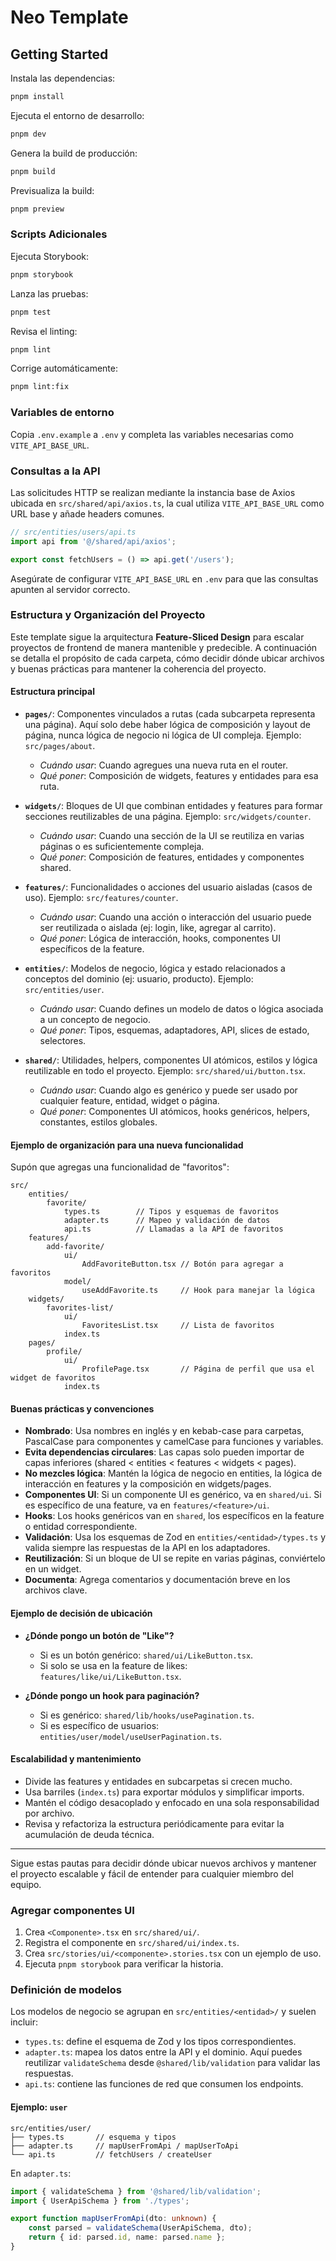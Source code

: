 # Neo Template

## Getting Started

Instala las dependencias:

```bash
pnpm install
```

Ejecuta el entorno de desarrollo:

```bash
pnpm dev
```

Genera la build de producción:

```bash
pnpm build
```

Previsualiza la build:

```bash
pnpm preview
```

### Scripts Adicionales

Ejecuta Storybook:

```bash
pnpm storybook
```

Lanza las pruebas:

```bash
pnpm test
```

Revisa el linting:

```bash
pnpm lint
```

Corrige automáticamente:

```bash
pnpm lint:fix
```

### Variables de entorno

Copia `.env.example` a `.env` y completa las variables necesarias como `VITE_API_BASE_URL`.

### Consultas a la API

Las solicitudes HTTP se realizan mediante la instancia base de Axios ubicada en `src/shared/api/axios.ts`, la cual utiliza `VITE_API_BASE_URL` como URL base y añade headers comunes.

```ts
// src/entities/users/api.ts
import api from '@/shared/api/axios';

export const fetchUsers = () => api.get('/users');
```

Asegúrate de configurar `VITE_API_BASE_URL` en `.env` para que las consultas apunten al servidor correcto.

### Estructura y Organización del Proyecto

Este template sigue la arquitectura **Feature-Sliced Design** para escalar proyectos de frontend de manera mantenible y predecible. A continuación se detalla el propósito de cada carpeta, cómo decidir dónde ubicar archivos y buenas prácticas para mantener la coherencia del proyecto.

#### Estructura principal

- **`pages/`**: Componentes vinculados a rutas (cada subcarpeta representa una página). Aquí solo debe haber lógica de composición y layout de página, nunca lógica de negocio ni lógica de UI compleja. Ejemplo: `src/pages/about`.
    - _Cuándo usar_: Cuando agregues una nueva ruta en el router.
    - _Qué poner_: Composición de widgets, features y entidades para esa ruta.

- **`widgets/`**: Bloques de UI que combinan entidades y features para formar secciones reutilizables de una página. Ejemplo: `src/widgets/counter`.
    - _Cuándo usar_: Cuando una sección de la UI se reutiliza en varias páginas o es suficientemente compleja.
    - _Qué poner_: Composición de features, entidades y componentes shared.

- **`features/`**: Funcionalidades o acciones del usuario aisladas (casos de uso). Ejemplo: `src/features/counter`.
    - _Cuándo usar_: Cuando una acción o interacción del usuario puede ser reutilizada o aislada (ej: login, like, agregar al carrito).
    - _Qué poner_: Lógica de interacción, hooks, componentes UI específicos de la feature.

- **`entities/`**: Modelos de negocio, lógica y estado relacionados a conceptos del dominio (ej: usuario, producto). Ejemplo: `src/entities/user`.
    - _Cuándo usar_: Cuando defines un modelo de datos o lógica asociada a un concepto de negocio.
    - _Qué poner_: Tipos, esquemas, adaptadores, API, slices de estado, selectores.

- **`shared/`**: Utilidades, helpers, componentes UI atómicos, estilos y lógica reutilizable en todo el proyecto. Ejemplo: `src/shared/ui/button.tsx`.
    - _Cuándo usar_: Cuando algo es genérico y puede ser usado por cualquier feature, entidad, widget o página.
    - _Qué poner_: Componentes UI atómicos, hooks genéricos, helpers, constantes, estilos globales.

#### Ejemplo de organización para una nueva funcionalidad

Supón que agregas una funcionalidad de "favoritos":

```
src/
    entities/
        favorite/
            types.ts        // Tipos y esquemas de favoritos
            adapter.ts      // Mapeo y validación de datos
            api.ts          // Llamadas a la API de favoritos
    features/
        add-favorite/
            ui/
                AddFavoriteButton.tsx // Botón para agregar a favoritos
            model/
                useAddFavorite.ts     // Hook para manejar la lógica
    widgets/
        favorites-list/
            ui/
                FavoritesList.tsx     // Lista de favoritos
            index.ts
    pages/
        profile/
            ui/
                ProfilePage.tsx       // Página de perfil que usa el widget de favoritos
            index.ts
```

#### Buenas prácticas y convenciones

- **Nombrado**: Usa nombres en inglés y en kebab-case para carpetas, PascalCase para componentes y camelCase para funciones y variables.
- **Evita dependencias circulares**: Las capas solo pueden importar de capas inferiores (shared < entities < features < widgets < pages).
- **No mezcles lógica**: Mantén la lógica de negocio en entities, la lógica de interacción en features y la composición en widgets/pages.
- **Componentes UI**: Si un componente UI es genérico, va en `shared/ui`. Si es específico de una feature, va en `features/<feature>/ui`.
- **Hooks**: Los hooks genéricos van en `shared`, los específicos en la feature o entidad correspondiente.
- **Validación**: Usa los esquemas de Zod en `entities/<entidad>/types.ts` y valida siempre las respuestas de la API en los adaptadores.
- **Reutilización**: Si un bloque de UI se repite en varias páginas, conviértelo en un widget.
- **Documenta**: Agrega comentarios y documentación breve en los archivos clave.

#### Ejemplo de decisión de ubicación

- **¿Dónde pongo un botón de "Like"?**
    - Si es un botón genérico: `shared/ui/LikeButton.tsx`.
    - Si solo se usa en la feature de likes: `features/like/ui/LikeButton.tsx`.

- **¿Dónde pongo un hook para paginación?**
    - Si es genérico: `shared/lib/hooks/usePagination.ts`.
    - Si es específico de usuarios: `entities/user/model/useUserPagination.ts`.

#### Escalabilidad y mantenimiento

- Divide las features y entidades en subcarpetas si crecen mucho.
- Usa barriles (`index.ts`) para exportar módulos y simplificar imports.
- Mantén el código desacoplado y enfocado en una sola responsabilidad por archivo.
- Revisa y refactoriza la estructura periódicamente para evitar la acumulación de deuda técnica.

---

Sigue estas pautas para decidir dónde ubicar nuevos archivos y mantener el proyecto escalable y fácil de entender para cualquier miembro del equipo.

### Agregar componentes UI

1. Crea `<Componente>.tsx` en `src/shared/ui/`.
2. Registra el componente en `src/shared/ui/index.ts`.
3. Crea `src/stories/ui/<componente>.stories.tsx` con un ejemplo de uso.
4. Ejecuta `pnpm storybook` para verificar la historia.

### Definición de modelos

Los modelos de negocio se agrupan en `src/entities/<entidad>/` y suelen incluir:

- `types.ts`: define el esquema de Zod y los tipos correspondientes.
- `adapter.ts`: mapea los datos entre la API y el dominio. Aquí puedes reutilizar `validateSchema` desde `@shared/lib/validation` para validar las respuestas.
- `api.ts`: contiene las funciones de red que consumen los endpoints.

#### Ejemplo: `user`

```
src/entities/user/
├── types.ts       // esquema y tipos
├── adapter.ts     // mapUserFromApi / mapUserToApi
└── api.ts         // fetchUsers / createUser
```

En `adapter.ts`:

```ts
import { validateSchema } from '@shared/lib/validation';
import { UserApiSchema } from './types';

export function mapUserFromApi(dto: unknown) {
    const parsed = validateSchema(UserApiSchema, dto);
    return { id: parsed.id, name: parsed.name };
}
```

